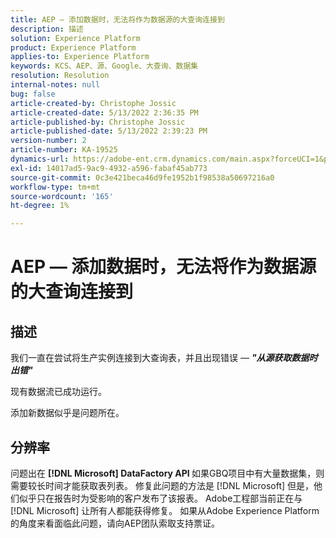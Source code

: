 ```yaml
---
title: AEP — 添加数据时，无法将作为数据源的大查询连接到
description: 描述
solution: Experience Platform
product: Experience Platform
applies-to: Experience Platform
keywords: KCS、AEP、源、Google、大查询、数据集
resolution: Resolution
internal-notes: null
bug: false
article-created-by: Christophe Jossic
article-created-date: 5/13/2022 2:36:35 PM
article-published-by: Christophe Jossic
article-published-date: 5/13/2022 2:39:23 PM
version-number: 2
article-number: KA-19525
dynamics-url: https://adobe-ent.crm.dynamics.com/main.aspx?forceUCI=1&pagetype=entityrecord&etn=knowledgearticle&id=1a607b16-cad2-ec11-a7b5-00224809c27a
exl-id: 14017ad5-9ac9-4932-a596-fabaf45ab773
source-git-commit: 0c3e421beca46d9fe1952b1f98538a50697216a0
workflow-type: tm+mt
source-wordcount: '165'
ht-degree: 1%

---
```


# AEP — 添加数据时，无法将作为数据源的大查询连接到

## 描述


我们一直在尝试将生产实例连接到大查询表，并且出现错误 — <b>*&quot;从源获取数据时出错&quot;</b>*

现有数据流已成功运行。

添加新数据似乎是问题所在。


## 分辨率


问题出在 <b>[!DNL Microsoft] DataFactory API </b>如果GBQ项目中有大量数据集，则需要较长时间才能获取表列表。 修复此问题的方法是 [!DNL Microsoft] 但是，他们似乎只在报告时为受影响的客户发布了该报表。 Adobe工程部当前正在与 [!DNL Microsoft] 让所有人都能获得修复。 如果从Adobe Experience Platform的角度来看面临此问题，请向AEP团队索取支持票证。
